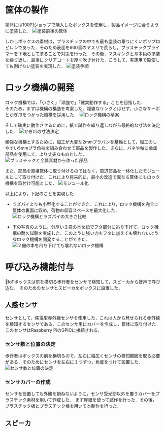 # 筐体の製作
筐体には100円ショップで購入したボックスを使用し，製品イメージに合うように塗装した．
![塗装前後の筐体](./docs/BeforeAfter.png)

しかしボックスの素材は，プラスチックの中でも最も塗装の乗りにくいポリプロピレンであった．そのため表面を600番のヤスリで荒らし，プラスチックプライマーを下地として塗ることで対策を行った．その後，マスキングと基本色の塗装を繰り返し，最後にクリアコートを厚く吹き付けた．こうして，実運用で酷使しても剥げない塗装を実現した．
![塗装手順](./docs/PaintingPro.png)


# ロック機構の開発
ロック機構では，「小さく」「頑強で」「確実動作する」ことを目指した．  
そのため，まずは機構の構造を考案した．複雑なリンクとはせず，小さなサーボとかぎ爪をつかった機構を採用した．
![ロック機構の草案](./docs/mechanizm_draft.png)

そして確実に動作させるために，紙で試作を繰り返しながら最終的な寸法を決定した．
![かぎ爪の寸法決定](./docs/lock_paper.png)

頑強な機構とするために，加工が大変な2mmプラバンを基軸として，加工のしやすい5mmプラ角柱を組み合わせて部品を製作した．さらに，バネや軸に金属部品を使用して，より丈夫なものとした．
![プラスチックと金属素材から作った部品](./docs/hard_material.png)

また，部品を直接筐体に取り付けるのではなく，周辺部品を一体化したモジュールにして取り付けた．これにより将来的に，最小の改造で異なる筐体にもロック機構を取付け可能とした．
![モジュール化](./docs/mojuru.png)

以上により，下記のことを実現した．
- ラズパイよりも小型化することができた．これにより，ロック機構を完全に筐体の裏面に収め，荷物の収容スペースを最大化した．
![ロック機構とラズパイの大きさ比較](./docs/small.png)

- 下の写真のように，分厚い２冊の本を紐でフタ部分に吊り下げて，ロック機構の耐久試験を実施した．このように強い力をフタに加えても壊れないようなロック機構を開発することができた．  
![２冊の本を吊り下げても壊れないロック機構](./docs/endura.jpg)


# 呼び込み機能付与
IoTボックスは前を横切る歩行者をセンサで検知して，スピーカから音声で呼び込む．
そのためのセンサとスピーカをボックスに設置した．
## 人感センサ
センサとして，焦電型赤外線センサを使用した．これは人から発せられる赤外線を検知するセンサである．このセンサ用にカバーを作成し，筐体に取り付けた．このセンサはRaspberry PiのGPIOに接続される．
### センサ数と位置の決定
歩行者はボックスの前を横切るので，左右に幅広くセンサの検知範囲を取る必要がある．そのためにセンサを左右に１つずつ，角度をつけて設置した．
![センサ数と位置の決定](./docs/sensor_location.png)
### センサカバーの作成
センサを設置しても外観を損ねないように，センサ受光部以外を覆うカバーをプラスチック素材を用いて作成した．
まず厚紙を使って試作を行った．その後，プラスチック板とプラスチック棒を用いて本制作を行った．

## スピーカ